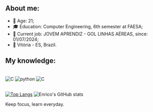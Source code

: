 ## About me:
- 🔷 Age: 21;
- 🎓 Education: Computer Engineering, 6th semester at FAESA;
- 💼 Current job: JOVEM APRENDIZ - GOL LINHAS AÉREAS, since: 01/07/2024;
- 📌 Vitória - ES, Brazil.

## My knowledge:
<div style="display: inline_block"><br/> 
    <img align="center" alt="C" src="https://img.shields.io/badge/JavaScript-F7DF1E?style=for-the-badge&logo=javascript&logoColor=black" />
    <img align="center" alt="python" src="https://img.shields.io/badge/Python-14354C?style=for-the-badge&logo=python&logoColor=white" />
    <img align="center" alt="C" src="https://img.shields.io/badge/C-00599C?style=for-the-badge&logo=c&logoColor=whit" />
</div><br/>

[![Top Langs](https://github-readme-stats.vercel.app/api/top-langs/?username=EnricoMontova&layout=donut&theme=transparent)](https://github.com/anuraghazra/github-readme-stats)
![Enrico's GitHub stats](https://github-readme-stats.vercel.app/api?username=EnricoMontova&show_icons=true&theme=transparent)

Keep focus, learn everyday.
